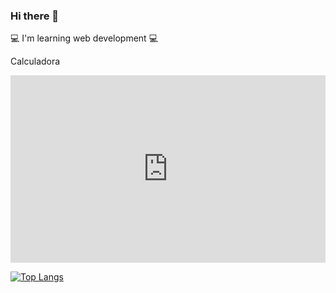 ### Hi there 👋
:computer: I'm learning web development :computer:

<p>Calculadora</p>
<iframe height="300" style="width: 100%;" scrolling="no" title="Calculadora de média" src="https://codepen.io/imersao-dev/embed/QWgppMM?default-tab=html%2Cresult" frameborder="no" loading="lazy" allowtransparency="true" allowfullscreen="true">
  See the Pen <a href="https://codepen.io/imersao-dev/pen/QWgppMM">
  Calculadora de média</a> by Imersão Dev Alura (<a href="https://codepen.io/imersao-dev">@imersao-dev</a>)
  on <a href="https://codepen.io">CodePen</a>.
</iframe>

  [![Top Langs](https://github-readme-stats.vercel.app/api/top-langs/?username=backcost&layout=compact)](https://github.com/backcost/github-readme-stats) 

 

 


